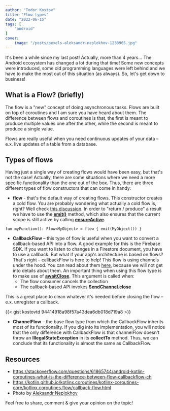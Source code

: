 ```yaml
---
author: "Todor Kostov"
title: "Flow types"
date: "2022-06-15"
tags: [
    "android"
]
cover:
    image: "/posts/pexels-aleksandr-neplokhov-1238965.jpg"
---
```


It's been a while since my last post! Actually, more than 4 years... The Android ecosystem has changed a lot during that time! Some new concepts were introduced, some old programming languages were left behind and we have to make the most out of this situation (as always). So, let's get down to business! 

## What is a Flow? (briefly) 
The flow is a "new" concept of doing asynchronous tasks. Flows are built on top of coroutines and I am sure you have heard about them. The difference between flows and coroutines is that, the first is meant to produce multiple values one after the other, while the second is meant to produce a single value. 

Flows are really useful when you need continuous updates of your data – e.x. live updates of a table from a database. 

## Types of flows 
Having just a single way of creating flows would have been easy, but that's not the case! Actually, there are some situations where we need a more specific functionality than the one out of the box. Thus, there are three different types of flow constructors that can come in handy: 
* **flow**  - that's the default way of creating flows. This constructor creates a cold flow. You are probably wondering what actually a cold flow is, right? Well check [this discussion](https://stackoverflow.com/questions/69297362/what-is-the-hot-flow-and-cold-flow-in-coroutines-and-the-difference-between-them). In order to "return / produce" a result we have to use the [**emit()**](https://kotlin.github.io/kotlinx.coroutines/kotlinx-coroutines-core/kotlinx.coroutines.flow/flow.html) method, which also ensures that the current scope is still active by calling [**ensureActive**](https://kotlin.github.io/kotlinx.coroutines/kotlinx-coroutines-core/kotlinx.coroutines/ensure-active.html). 

```
fun myFunction(): Flow<MyObject> = flow { emit(MyObject()) } 
```

* **CallbackFlow** – this type of flow is useful when you want to convert a callback-based API into a flow. A good example for this is the Firebase SDK. If you want to listen to changes in a Firestore document, you have to use a callback. But what if your app's architecture is based on flows? That's right – callbackFlow is here to help! This flow is using channels under the hood. You can read about them [here](https://kotlinlang.org/docs/channels.html), because we will not get into details about them. An important thing when using this flow type is to make use of [**awaitClose**](https://kotlin.github.io/kotlinx.coroutines/kotlinx-coroutines-core/kotlinx.coroutines.channels/await-close.html). This argument is called when: 
    * The flow consumer cancels the collection 
    * The callback-based API invokes [**SendChannel.close**](https://kotlin.github.io/kotlinx.coroutines/kotlinx-coroutines-core/kotlinx.coroutines.channels/-send-channel/close.html) 

This is a great place to clean whatever it's needed before closing the flow – e.x. unregister a callback. 

{{< gist kostovtd 94414918a98f57a43dea6db018d719a8 >}}

* **ChannelFlow** – the base flow type from which the CallbackFlow inherits most of its functionality. If you dig into its implementation, you will notice that the only difference with CallbackFlow is that channelFlow doesn't throw an **IllegalStateException** in its **collectTo** method. Thus, we can conclude that its functionality is almost the same as CallbackFlow. 

## Resources 
* https://stackoverflow.com/questions/61865744/android-kotlin-coroutines-what-is-the-difference-between-flow-callbackflow-ch 
* https://kotlin.github.io/kotlinx.coroutines/kotlinx-coroutines-core/kotlinx.coroutines.flow/callback-flow.html
* Photo by [Aleksandr Neplokhov](https://www.pexels.com/photo/group-of-people-gathering-near-frees-standing-flow-letters-1238965/)

Feel free to share, comment & give your opinion on the topic!


